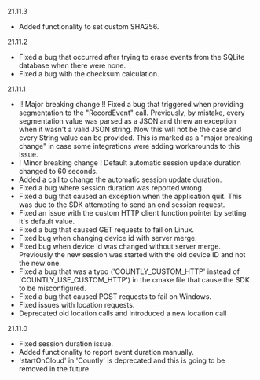 21.11.3
* Added functionality to set custom SHA256.

21.11.2
* Fixed a bug that occurred after trying to erase events from the SQLite database when there were none.
* Fixed a bug with the checksum calculation.

21.11.1
* !! Major breaking change !! Fixed a bug that triggered when providing segmentation to the "RecordEvent" call. Previously, by mistake, every segmentation value was parsed as a JSON and threw an exception when it wasn't a valid JSON string. Now this will not be the case and every String value can be provided. This is marked as a "major breaking change" in case some integrations were adding workarounds to this issue.
* ! Minor breaking change ! Default automatic session update duration changed to 60 seconds.
* Added a call to change the automatic session update duration.
* Fixed a bug where session duration was reported wrong.
* Fixed a bug that caused an exception when the application quit. This was due to the SDK attempting to send an end session request.
* Fixed an issue with the custom HTTP client function pointer by setting it's default value.
* Fixed a bug that caused GET requests to fail on Linux.
* Fixed bug when changing device id with server merge.
* Fixed bug when device id was changed without server merge. Previously the new session was started with the old device ID and not the new one.
* Fixed a bug that was a typo ('COUNTLY_CUSTOM_HTTP' instead of 'COUNTLY_USE_CUSTOM_HTTP') in the cmake file that cause the SDK to be misconfigured. 
* Fixed a bug that caused POST requests to fail on Windows.
* Fixed issues with location requests.
* Deprecated old location calls and introduced a new location call

21.11.0
* Fixed session duration issue.
* Added functionality to report event duration manually.
* 'startOnCloud' in 'Countly' is deprecated and this is going to be removed in the future.
